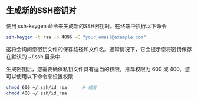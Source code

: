## 生成新的SSH密钥对
使用 ssh-keygen 命令来生成新的SSH密钥对。在终端中执行以下命令
```bash
ssh-keygen -t rsa -b 4096 -C "your_email@example.com"
```
这将会询问您密钥文件的保存路径和文件名。通常情况下，它会提示您将密钥保存在默认的 ~/.ssh 目录中  

生成密钥后，您需要确保私钥文件具有适当的权限，推荐权限为 600 或 400。您可以使用以下命令来设置权限
```bash
chmod 600 ~/.ssh/id_rsa      # 或者
chmod 400 ~/.ssh/id_rsa
```